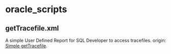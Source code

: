 # oracle_scripts


## getTracefile.xml

A simple User Defined Report for SQL Developer to access tracefiles. 
origin: [Simple getTracefile](http://berxblog.blogspot.com/2019/09/simple-gettracefile.html).  
